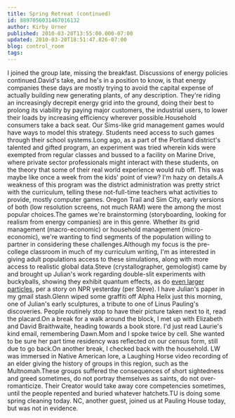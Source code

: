 ```yaml
---
title: Spring Retreat (continued)
id: 8897056031467016132
author: Kirby Urner
published: 2010-03-20T13:55:00.000-07:00
updated: 2010-03-20T18:51:47.826-07:00
blog: control_room
tags: 
---
```


I joined the group late, missing the breakfast.  Discussions of energy policies continued.David's take, and he's in a position to know, is that energy companies these days are mostly trying to avoid the capital expense of actually building new generating plants, of any description.  They're riding an increasingly decrepit energy grid into the ground, doing their best to prolong its viability by paying major customers, the industrial users, to lower their loads by increasing efficiency wherever possible.Household consumers take a back seat.  Our Sims-like grid management games would have ways to model this strategy.  Students need access to such games through their school systems.Long ago, as a part of the Portland district's talented and gifted program, an experiment was tried wherein kids were exempted from regular classes and bussed to a facility on Marine Drive, where private sector professionals might interact with these students, on the theory that some of their real world experience would rub off.  This was maybe like once a week from the kids' point of view?  I'm hazy on details.A weakness of this program was the district administration was pretty strict with the curriculum, telling these not-full-time teachers what activities to provide, mostly computer games.  Oregon Trail and Sim City, early versions of both (low resolution screens, not much RAM) were the among the most popular choices.The games we're brainstorming (storyboarding, looking for realism from energy companies) are in this genre.  Whether its grid management (macro-economic) or household management (micro-economic), we're wanting to find segments of the population willing to partner in considering these challenges.Although my focus is the pre-college classroom in much of my curriculum writing, I'm as interested in giving adult populations access to these simulations, along with more access to realistic global data.Steve (crystallographer, gemologist) came by and brought up Julian's work regarding double-slit experiments with buckyballs, showing they exhibit quantum effects, as do [even larger particles](http://physicsworld.com/cws/article/news/42019), per a story on NPR yesterday (per Steve).  I have Julian's paper in my gmail stash.Glenn wiped some graffiti off Alpha Helix just this morning, one of Julian's early sculptures, a tribute to one of Linus Pauling's discoveries.  People routinely stop to have their picture taken next to it, read the placard.On a break for a walk around the block, I met up with Elizabeth and David Braithwaite, heading towards a book store.  I'd just read Laurie's kind email, remembering Dawn.Mom and I spoke twice by cell.  She wanted to be sure her part time residency was reflected on our census form, still due to go back.On another break, I checked back with the household.  LW was immersed in Native American lore, a Laughing Horse video recording of an elder giving the history of groups in this region, such as the Multnomah.These groups suffered the consequences of short sightedness and greed sometimes, do not portray themselves as saints, do not over-romanticize.  Their Creator would take away core competencies sometimes, until the people repented and buried whatever hatchets.TU is doing some spring cleaning today.  NC, another guest, joined us at Pauling House today, but was not in evidence.[](http://www.flickr.com/photos/17157315@N00/4448527847/)
